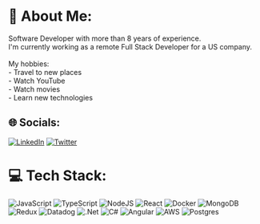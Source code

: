 # 💫 About Me:
Software Developer with more than 8 years of experience.<br>I'm currently working as a remote Full Stack Developer for a US company.<br><br>My hobbies:<br> - Travel to new places<br> - Watch YouTube<br> - Watch movies<br> - Learn new technologies


## 🌐 Socials:
[![LinkedIn](https://img.shields.io/badge/LinkedIn-%230077B5.svg?logo=linkedin&logoColor=white)](https://linkedin.com/in/allanvillatoro) [![Twitter](https://img.shields.io/badge/Twitter-%231DA1F2.svg?logo=Twitter&logoColor=white)](https://twitter.com/allanvillatoro) 

# 💻 Tech Stack:
![JavaScript](https://img.shields.io/badge/javascript-%23323330.svg?style=plastic&logo=javascript&logoColor=%23F7DF1E) ![TypeScript](https://img.shields.io/badge/typescript-%23007ACC.svg?style=plastic&logo=typescript&logoColor=white) ![NodeJS](https://img.shields.io/badge/node.js-6DA55F?style=plastic&logo=node.js&logoColor=white) ![React](https://img.shields.io/badge/react-%2320232a.svg?style=plastic&logo=react&logoColor=%2361DAFB) ![Docker](https://img.shields.io/badge/docker-%230db7ed.svg?style=plastic&logo=docker&logoColor=white) ![MongoDB](https://img.shields.io/badge/MongoDB-%234ea94b.svg?style=plastic&logo=mongodb&logoColor=white) ![Redux](https://img.shields.io/badge/redux-%23593d88.svg?style=plastic&logo=redux&logoColor=white) ![Datadog](https://img.shields.io/badge/datadog-%23632CA6.svg?style=plastic&logo=datadog&logoColor=white) ![.Net](https://img.shields.io/badge/.NET-5C2D91?style=plastic&logo=.net&logoColor=white) ![C#](https://img.shields.io/badge/c%23-%23239120.svg?style=plastic&logo=c-sharp&logoColor=white) ![Angular](https://img.shields.io/badge/angular-%23DD0031.svg?style=plastic&logo=angular&logoColor=white) ![AWS](https://img.shields.io/badge/AWS-%23FF9900.svg?style=plastic&logo=amazon-aws&logoColor=white) ![Postgres](https://img.shields.io/badge/postgres-%23316192.svg?style=plastic&logo=postgresql&logoColor=white)

<!-- Proudly created with GPRM ( https://gprm.itsvg.in ) -->
